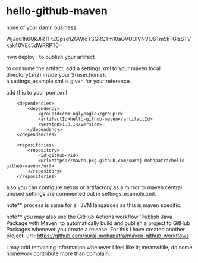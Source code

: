 # hello-github-maven

none of your damn business:  

WjJod1h6QkJlRTFtZGpsd1ZGWldTSGRQTm10aGVUUlVNVlJ6Tm5kTGIzSTVkak40VEc5dWRRPT0=

mvn deploy : to publish your artifact  

to consume the artifact, add a settings.xml to your maven local directory(.m2) inside your ${user.home}.  
a settings_example.xml is given for your reference.  

add this to your pom.xml  

```
    <dependencies>
        <dependency>
            <groupId>com.uglyeagle</groupId>
            <artifactId>hello-github-maven</artifactId>
            <version>1.0.1</version>
        </dependency>
    </dependencies>
    
    <repositories>
        <repository>
            <id>github</id>
            <url>https://maven.pkg.github.com/suraj-mohapatra/hello-github-maven</url>
        </repository>
    </repositories>
```

also you can configure nexus or artifactory as a mirror to maven central. unused settings are commented out in settings_examole.xml.  

note** process is same for all JVM langauges as this is maven specific.  

note** you may also use the GitHub Actions workflow 'Publish Java Package with Maven' to automatically build and publish a project to GitHub Packages whenever you create a release. For this I have created another project, url : https://github.com/suraj-mohapatra/maven-github-workflows  

I may add remaining information whenever I feel like it; meanwhile, do some homework contribute more than complain.

